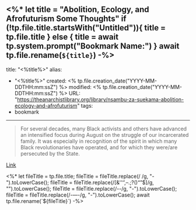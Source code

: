 <%*
let title = "Abolition, Ecology, and Afrofuturism Some Thoughts"
if (!tp.file.title.startsWith("Untitled")){
	title = tp.file.title
} else {
	title = await tp.system.prompt("Bookmark Name:")
}
await tp.file.rename(`${title}`)
-%>
---
title: "<%title%>"
alias:
- "<%title%>"
created: <% tp.file.creation_date("YYYY-MM-DDTHH:mm:ssZ") %>
modified: <% tp.file.creation_date("YYYY-MM-DDTHH:mm:ssZ") %>
URL:  "https://theanarchistlibrary.org/library/nsambu-za-suekama-abolition-ecology-and-afrofuturism"
tags:
- bookmark
---

> For several decades, many Black activists and others have advanced an intensified focus during August on the struggle of our incarcerated family. It was especially in recognition of the spirit in which many Black revolutionaries have operated, and for which they were/are persecuted by the State.

[Link](https://theanarchistlibrary.org/library/nsambu-za-suekama-abolition-ecology-and-afrofuturism)

<%*
let fileTitle = tp.file.title;
fileTitle = fileTitle.replace(/ /g, "-").toLowerCase();
fileTitle = fileTitle.replace(/[&'’‘’,–.;?()“”$]/g, "").toLowerCase();
fileTitle = fileTitle.replace(/--/g, "-").toLowerCase();
fileTitle = fileTitle.replace(/-—-/g, "-").toLowerCase();
await tp.file.rename(`${fileTitle}`)
-%>